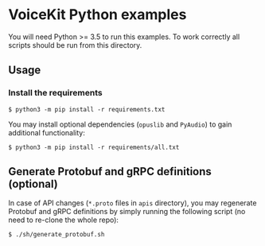 # VoiceKit Python examples

You will need Python >= 3.5 to run this examples.
To work correctly all scripts should be run from this directory.

## Usage

### Install the requirements


```
$ python3 -m pip install -r requirements.txt
```

You may install optional dependencies (`opuslib` and `PyAudio`) to gain additional functionality:

```
$ python3 -m pip install -r requirements/all.txt
```


## Generate Protobuf and gRPC definitions (optional)

In case of API changes (`*.proto` files in `apis` directory),
you may regenerate Protobuf and gRPC definitions by simply running the following script
(no need to re-clone the whole repo):

```
$ ./sh/generate_protobuf.sh
```
